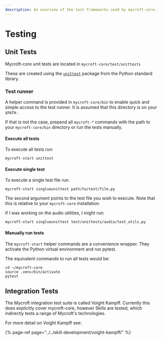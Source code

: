 ```yaml
---
description: An overview of the test frameworks used by mycroft-core.
---
```


# Testing

## Unit Tests

Mycroft-core unit tests are located in `mycroft-core/test/unittests`

These are created using the [`unittest`](https://docs.python.org/3/library/unittest.html) package from the Python standard library.

### Test runner

A helper command is provided in `mycroft-core/bin` to enable quick and simple access to the test runner. It is assumed that this directory is on your `$PATH` . 

If that is not the case, prepend all `mycroft-*` commands with the path to your `mycroft-core/bin` directory or run the tests manually. 

#### Execute all tests

To execute all tests run:

```text
mycroft-start unittest
```

#### Execute single test

To execute a single test file run:

```text
mycroft-start singlueunittest path/to/test/file.py
```

The second argument points to the test file you wish to execute. Note that this is relative to your `mycroft-core` installation.

If I was working on the audio utilities, I might run:

```text
mycroft-start singlueunittest test/unittests/audio/test_utils.py
```

#### Manually run tests

The `mycroft-start` helper commands are a convenience wrapper. They activate the Python virtual environment and run pytest.

The equivalent commands to run all tests would be:

```shell
cd ~/mycroft-core
source .venv/bin/activate
pytest
```

## Integration Tests

The Mycroft integration test suite is called Voight Kampff. Currently this does explicitly cover mycroft-core, however Skills are tested, which indirectly tests a range of Mycroft's technologies.

For more detail on Voight Kampff see:

{% page-ref page="../../skill-development/voight-kampff/" %}



